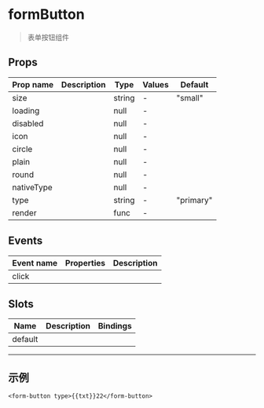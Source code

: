 # formButton

> 表单按钮组件

## Props

| Prop name  | Description | Type   | Values | Default   |
| ---------- | ----------- | ------ | ------ | --------- |
| size       |             | string | -      | "small"   |
| loading    |             | null   | -      |           |
| disabled   |             | null   | -      |           |
| icon       |             | null   | -      |           |
| circle     |             | null   | -      |           |
| plain      |             | null   | -      |           |
| round      |             | null   | -      |           |
| nativeType |             | null   | -      |           |
| type       |             | string | -      | "primary" |
| render     |             | func   | -      |           |

## Events

| Event name | Properties | Description |
| ---------- | ---------- | ----------- |
| click      |            |

## Slots

| Name    | Description | Bindings |
| ------- | ----------- | -------- |
| default |             |          |

---

## 示例

```vue
<form-button type>{{txt}}22</form-button>
```
